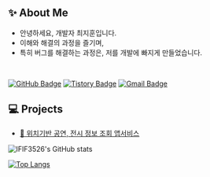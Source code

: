 ## ✨ About Me

- 안녕하세요, 개발자 최지훈입니다.
- 이해와 해결의 과정을 즐기며,
- 특히 버그를 해결하는 과정은, 저를 개발에 빠지게 만들었습니다.


<br>

[![GitHub Badge](https://img.shields.io/badge/GitHub-181717?style=flat&logo=GitHub&logoColor=white)](https://github.com/IFIF3526)
[![Tistory Badge](https://img.shields.io/badge/TSTORY-555263?style=flat&logoColor=white)](https://ifif3526.tistory.com/)
[![Gmail Badge](https://img.shields.io/badge/Gmail-D14836?style=flat&logo=Gmail&logoColor=white)](mailto:ifif3526@gmail.com)
<br/>

## 💻 Projects   
- [🎫 위치기반 공연, 전시 정보 조회 앱서비스](https://github.com/IFIF3526/WhatDoYouWantSee)


![IFIF3526's GitHub stats](https://github-readme-stats.vercel.app/api?username=IFIF3526&show_icons=true&theme=onedark)

[![Top Langs](https://github-readme-stats.vercel.app/api/top-langs/?username=IFIF3526&layout=compact)](https://github.com/IFIF3526/github-readme-stats)

